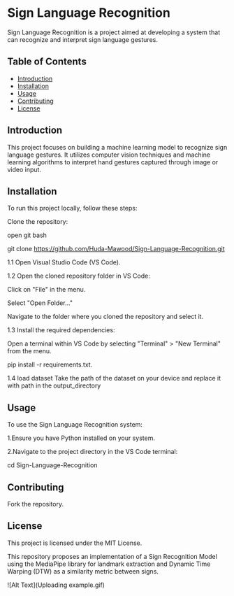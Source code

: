 # Sign Language Recognition

Sign Language Recognition is a project aimed at developing a system that can recognize and interpret sign language gestures.

## Table of Contents

- [Introduction](#introduction)
- [Installation](#installation)
- [Usage](#usage)
- [Contributing](#contributing)
- [License](#license)

## Introduction

This project focuses on building a machine learning model to recognize sign language gestures. It utilizes computer vision techniques and machine learning algorithms to interpret hand gestures captured through image or video input.

## Installation

To run this project locally, follow these steps:

Clone the repository:

open git bash

git clone https://github.com/Huda-Mawood/Sign-Language-Recognition.git

1.1 Open Visual Studio Code (VS Code).

1.2 Open the cloned repository folder in VS Code:

Click on "File" in the menu.

Select "Open Folder..."

Navigate to the folder where you cloned the repository and select it.

1.3 Install the required dependencies:

Open a terminal within VS Code by selecting "Terminal" > "New Terminal" from the menu.

pip install -r requirements.txt.

1.4 load dataset
Take the path of the dataset on your device and replace it with path in the output_directory

## Usage
To use the Sign Language Recognition system:

1.Ensure you have Python installed on your system.

2.Navigate to the project directory in the VS Code terminal:

 cd Sign-Language-Recognition

## Contributing
Fork the repository.

## License
This project is licensed under the MIT License.

This repository proposes an implementation of a Sign Recognition Model using the MediaPipe library for landmark extraction and Dynamic Time Warping (DTW) as a similarity metric between signs.

![Alt Text](Uploading example.gif)




